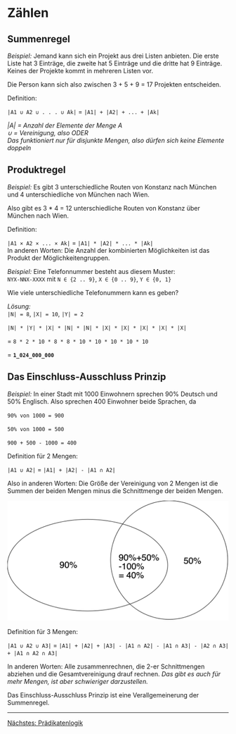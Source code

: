 # Zählen

## Summenregel

*Beispiel:* Jemand kann sich ein Projekt aus drei Listen anbieten. Die erste Liste hat 3 Einträge, die zweite hat 5 Einträge und die dritte hat 9 Einträge. Keines der Projekte kommt in mehreren Listen vor.

Die Person kann sich also zwischen 3 + 5 + 9 = 17 Projekten entscheiden.

Definition:

`|A1 ∪ A2 ∪ . . . ∪ Ak|` = `|A1| + |A2| + ... + |Ak|`  

*|A| = Anzahl der Elemente der Menge A*  
*∪ = Vereinigung, also ODER*  
*Das funktioniert nur für disjunkte Mengen, also dürfen sich keine Elemente doppeln*

## Produktregel

*Beispiel:* Es gibt 3 unterschiedliche Routen von Konstanz nach München und 4 unterschiedliche von München nach Wien.

Also gibt es 3 * 4 = 12 unterschiedliche Routen von Konstanz über München nach Wien.

Definition:

`|A1 × A2 × ... × Ak|` = `|A1| * |A2| * ... * |Ak|`  
In anderen Worten: Die Anzahl der kombinierten Möglichkeiten ist das Produkt der Möglichkeitengruppen.

*Beispiel:* Eine Telefonnummer besteht aus diesem Muster:  
`NYX-NNX-XXXX` mit `N ∈ {2 .. 9}`, `X ∈ {0 .. 9}`, `Y ∈ {0, 1}`  

Wie viele unterschiedliche Telefonummern kann es geben?

*Lösung:*  
`|N| = 8`, `|X| = 10`, `|Y| = 2`

`|N| * |Y| * |X| * |N| * |N| * |X| * |X| * |X| * |X| * |X|`

= `8 * 2 * 10 * 8 * 8 * 10 * 10 * 10 * 10 * 10`

= __`1_024_000_000`__

## Das Einschluss-Ausschluss Prinzip
*Beispiel:* In einer Stadt mit 1000 Einwohnern sprechen 90% Deutsch und 50% Englisch.
Also sprechen 400 Einwohner beide Sprachen, da

`90% von 1000 = 900`

`50% von 1000 = 500`

`900 + 500 - 1000 = 400`

Definition für 2 Mengen:

`|A1 ∪ A2|` = `|A1| + |A2| - |A1 ∩ A2|`

Also in anderen Worten: Die Größe der Vereinigung von 2 Mengen ist die Summen der beiden Mengen minus die Schnittmenge der beiden Mengen.

![](bilder/inklusion-exklusion.png)


Definition für 3 Mengen:

`|A1 ∪ A2 ∪ A3|` = `|A1| + |A2| + |A3| - |A1 ∩ A2| - |A1 ∩ A3| - |A2 ∩ A3| + |A1 ∩ A2 ∩ A3|`

In anderen Worten: Alle zusammenrechnen, die 2-er Schnittmengen abziehen und die Gesamtvereinigung drauf rechnen.
*Das gibt es auch für mehr Mengen, ist aber schwieriger darzustellen.*

Das Einschluss-Ausschluss Prinzip ist eine Verallgemeinerung der Summenregel.

___
[Nächstes: Prädikatenlogik](/kombinatorik/taubenschlag.md)